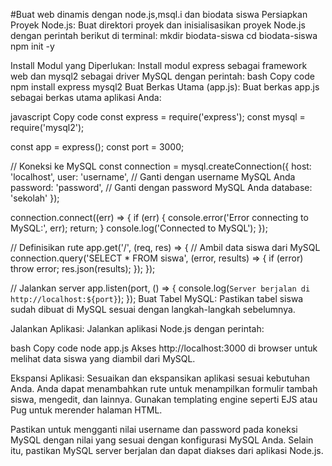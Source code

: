 #Buat web dinamis dengan node.js,msql.i dan biodata siswa
Persiapkan Proyek Node.js:
Buat direktori proyek dan inisialisasikan proyek Node.js dengan perintah berikut di terminal:
mkdir biodata-siswa
cd biodata-siswa
npm init -y

Install Modul yang Diperlukan:
Install modul express sebagai framework web dan mysql2 sebagai driver MySQL dengan perintah:
bash
Copy code
npm install express mysql2
Buat Berkas Utama (app.js):
Buat berkas app.js sebagai berkas utama aplikasi Anda:

javascript
Copy code
const express = require('express');
const mysql = require('mysql2');

const app = express();
const port = 3000;

// Koneksi ke MySQL
const connection = mysql.createConnection({
  host: 'localhost',
  user: 'username', // Ganti dengan username MySQL Anda
  password: 'password', // Ganti dengan password MySQL Anda
  database: 'sekolah'
});

connection.connect((err) => {
  if (err) {
    console.error('Error connecting to MySQL:', err);
    return;
  }
  console.log('Connected to MySQL');
});

// Definisikan rute
app.get('/', (req, res) => {
  // Ambil data siswa dari MySQL
  connection.query('SELECT * FROM siswa', (error, results) => {
    if (error) throw error;
    res.json(results);
  });
});

// Jalankan server
app.listen(port, () => {
  console.log(`Server berjalan di http://localhost:${port}`);
});
Buat Tabel MySQL:
Pastikan tabel siswa sudah dibuat di MySQL sesuai dengan langkah-langkah sebelumnya.

Jalankan Aplikasi:
Jalankan aplikasi Node.js dengan perintah:

bash
Copy code
node app.js
Akses http://localhost:3000 di browser untuk melihat data siswa yang diambil dari MySQL.

Ekspansi Aplikasi:
Sesuaikan dan ekspansikan aplikasi sesuai kebutuhan Anda. Anda dapat menambahkan rute untuk menampilkan formulir tambah siswa, mengedit, dan lainnya. Gunakan templating engine seperti EJS atau Pug untuk merender halaman HTML.

Pastikan untuk mengganti nilai username dan password pada koneksi MySQL dengan nilai yang sesuai dengan konfigurasi MySQL Anda. Selain itu, pastikan MySQL server berjalan dan dapat diakses dari aplikasi Node.js.
